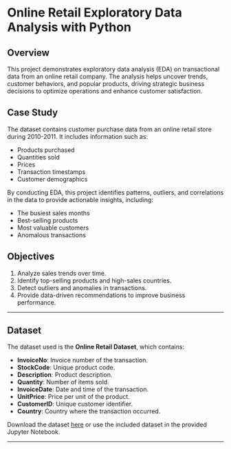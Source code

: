 # Online Retail Exploratory Data Analysis with Python

## Overview
This project demonstrates exploratory data analysis (EDA) on transactional data from an online retail company. The analysis helps uncover trends, customer behaviors, and popular products, driving strategic business decisions to optimize operations and enhance customer satisfaction.

## Case Study
The dataset contains customer purchase data from an online retail store during 2010-2011. It includes information such as:
- Products purchased
- Quantities sold
- Prices
- Transaction timestamps
- Customer demographics

By conducting EDA, this project identifies patterns, outliers, and correlations in the data to provide actionable insights, including:
- The busiest sales months
- Best-selling products
- Most valuable customers
- Anomalous transactions

## Objectives
1. Analyze sales trends over time.
2. Identify top-selling products and high-sales countries.
3. Detect outliers and anomalies in transactions.
4. Provide data-driven recommendations to improve business performance.

---

## Dataset
The dataset used is the **Online Retail Dataset**, which contains:
- **InvoiceNo**: Invoice number of the transaction.
- **StockCode**: Unique product code.
- **Description**: Product description.
- **Quantity**: Number of items sold.
- **InvoiceDate**: Date and time of the transaction.
- **UnitPrice**: Price per unit of the product.
- **CustomerID**: Unique customer identifier.
- **Country**: Country where the transaction occurred.

Download the dataset [here](https://archive.ics.uci.edu/ml/datasets/Online+Retail) or use the included dataset in the provided Jupyter Notebook.

---


